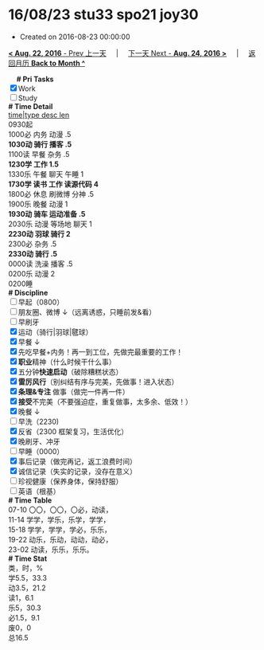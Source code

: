 # 16/08/23 stu33 spo21 joy30

- Created on 2016-08-23 00:00:00

[**< Aug. 22, 2016** - Prev 上一天](_archived/lifelogs/2016/08/d22.md) &nbsp; &nbsp; | &nbsp; &nbsp; [下一天 Next - **Aug. 24, 2016 >**](_archived/lifelogs/2016/08/d24.md) &nbsp; &nbsp; |  &nbsp; &nbsp; [返回月历 **Back to Month ^**](_archived/lifelogs/2016/08/index.md)
<br/><div><b>     # Pri Tasks</b></div><div><input checked="true" type="checkbox"/>Work</div><div><input type="checkbox"/>Study</div><div><b># Time Detail</b></div><div><u>time|type desc len</u></div><div>0930起</div><div>1000必 内务 动漫 .5</div><div><b>1030动 骑行 播客 .5</b></div><div>1100读 早餐 杂务 .5</div><div><b>1230学 工作 1.5</b></div><div>1330乐 午餐 聊天 午睡 1</div><div><b>1730学 读书 工作 读源代码 4</b></div><div>1800必 休息 刷微博 分神 .5</div><div>1900乐 晚餐 动漫 1</div><div><b>1930动 骑车 运动准备 .5</b></div><div>2030乐 动漫 等场地 聊天 1</div><div><b>2230动 羽球 骑行 2</b></div><div>2300必 杂务 .5</div><div><b>2330动 骑行 .5</b></div><div>0000读 洗澡 播客 .5</div><div>0200乐 动漫 2</div><div>0200睡</div><div><b># Discipline</b></div><div><input type="checkbox"/>早起（0800）</div><div><input type="checkbox"/>朋友圈、微博 ↓（远离诱惑，只睡前发&amp;看）</div><div><input type="checkbox"/>早刷牙</div><div><input checked="true" type="checkbox"/>运动（骑行|羽球|毽球）</div><div><input checked="true" type="checkbox"/>早餐 ↓</div><div><input checked="true" type="checkbox"/>先吃早餐+内务！再一到工位，先做完最重要的工作！</div><div><input checked="true" type="checkbox"/><b>职业</b>精神（什么时候干什么事）</div><div><input checked="true" type="checkbox"/>五分钟<b>快速启动</b>（破除糟糕状态）</div><div><input checked="true" type="checkbox"/><b>雷厉风行</b>（别纠结有序与完美，先做事！进入状态）</div><div><input checked="true" type="checkbox"/><b>条理&amp;专注</b> 做事（做完一件再一件）</div><div><input checked="true" type="checkbox"/><b>接受</b>不完美（不要强迫症，重复做事，太多余、低效！）</div><div><input checked="true" type="checkbox"/>晚餐 ↓</div><div><input type="checkbox"/>早洗（2230)</div><div><input checked="true" type="checkbox"/>反省（2300 框架复习，生活优化）</div><div><input checked="true" type="checkbox"/>晚刷牙、冲牙</div><div><input type="checkbox"/>早睡（0000）</div><div><input checked="true" type="checkbox"/>事后记录（做完再记，返工浪费时间）</div><div><input checked="true" type="checkbox"/>诚信记录（失实的记录，没存在意义）</div><div><input type="checkbox"/>珍视健康（保养身体，保持舒服）</div><div><input type="checkbox"/>英语（根基）</div><div><b># Time Table</b></div><div>07-10 〇〇，〇〇，〇必，动读，</div><div>11-14 学学，学乐，乐学，学学，</div><div>15-18 学学，学学，学必，乐乐，</div><div>19-22 动乐，乐动，动动，动必，</div><div>23-02 动读，乐乐，乐乐。</div><div><b># Time Stat</b></div><div>类，时，%</div><div>学5.5，33.3</div><div>动3.5，21.2</div><div>读1，6.1</div><div>乐5，30.3</div><div>必1.5，9.1</div><div>废0，0</div><div>总16.5</div>
